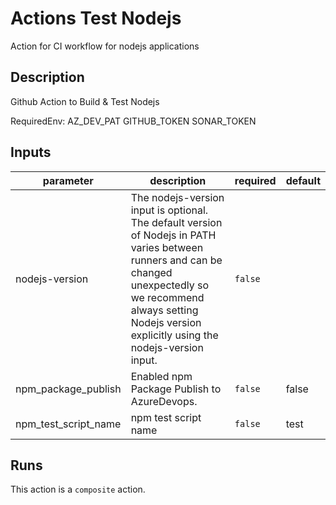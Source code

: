 # Actions Test Nodejs

Action for CI workflow for nodejs applications

<!-- action-docs-description -->
## Description

Github Action to Build & Test Nodejs

RequiredEnv:
  AZ_DEV_PAT
  GITHUB_TOKEN
  SONAR_TOKEN
<!-- action-docs-description -->

<!-- action-docs-inputs -->
## Inputs

| parameter | description | required | default |
| --- | --- | --- | --- |
| nodejs-version | The nodejs-version input is optional. The default version of Nodejs in PATH varies between runners and can be changed unexpectedly so we recommend always setting Nodejs version explicitly using the nodejs-version input.  | `false` |  |
| npm_package_publish | Enabled npm Package Publish to AzureDevops. | `false` | false |
| npm_test_script_name | npm test script name | `false` | test |
<!-- action-docs-inputs -->

<!-- action-docs-outputs -->

<!-- action-docs-outputs -->

<!-- action-docs-runs -->
## Runs

This action is a `composite` action.
<!-- action-docs-runs -->
